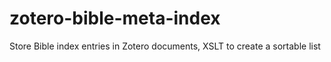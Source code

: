 # zotero-bible-meta-index
Store Bible index entries in Zotero documents, XSLT to create a sortable list
